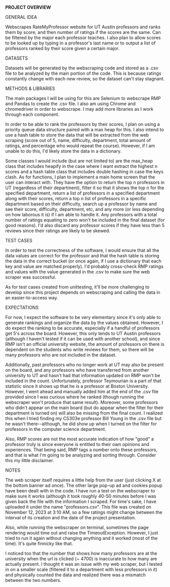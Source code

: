 **PROJECT OVERVIEW**



GENERAL IDEA

Webscrapes RateMyProfessor website for UT Austin professors and ranks them by score, and then number of ratings if the scores are the same. Can be filtered by the major each professor teaches. I also plan to allow scores to be looked up by typing in a professor's last name or to output a list of professors ranked by their score given a certain major.



DATASETS

Datasets will be generated by the webscraping code and stored as a .csv file to be analyzed by the main portion of the code. This is because ratings constantly change with each new review, so the dataset can't stay stagnant.



METHODS & LIBRARIES

The main packages I will be using for this are Selenium to webscrape RMP and Pandas to create the .csv file. I also am using Chrome and chromedriver in order to webscrape. I may add more libraries as I work through each component.

In order to be able to rank the professors by their scores, I plan on using a priority queue data structure paired with a max heap for this. I also intend to use a hash table to store the data that will be extracted from the web scraping (score out of 5, name, difficulty, department, total amount of ratings, and percentage who would repeat the course). However, if I am unable to do this, I'd likely store the data in a dictionary.

Some classes I would include (but are not limited to) are the max_heap class that includes heapify in the case where I want extract the highest n scores and a hash table class that includes double hashing in case the keys clash. As for functions, I plan to implement a main home screen that the user can interact with. They have the option to return the top n professors in UT (regardless of their department), filter it so that it shows the top n for the specified department, return a list of professors in a specified department along with their scores, return a top n list of professors in a specific department based on their difficulty, search up a professor by name and see their score, difficulty, department, etc, and any more (or less depending on how laborous it is) if I am able to handle it. Any professors with a total number of ratings equating to zero won't be included in the final dataset (for good reasons). I'd also discard any professor scores if they have less than 5 reviews since their ratings are likely to be skewed.



TEST CASES

In order to test the correctness of the software, I would ensure that all the data values are correct for the professor and that the hash table is storing the data in the correct bucket (or once again, if I use a dictionary that each key and value are matched properly). I'd probably cross-check RMP ratings and values with the value generated in the .csv to make sure the web scraper was successful.

As for test cases created from unittesting, it'll be more challenging to develop since this project depends on webscraping and calling the data in an easier-to-access way.



EXPECTATIONS

For now, I expect the software to be very elementary since it's only able to generate rankings and organize the data by the values
obtained. However, I do expect the ranking to be accurate, especially if a handful of professors get 5's across the board. However,
this only tends to UT Austin professors (although I haven't tested if it can be used with another school), and since RMP isn't an official university website, the amount of professors on there is dependent on the students who write reviews for them, so there will 
be many professors who are not included in the dataset.

Additionally, past professors who no longer work at UT may also be present on the board, and any professors who have transferred from 
another university to UT and hasn't had that information updated on RMP won't be included in the count. Unfortunately, professor Teymourian is a part of that statistic since it shows up that he is a professor at Boston University. However, I went ahead and manually added him at the end of the .csv file provided since I was curious where he ranked (though running the webscraper won't produce that same result). Moreover, some professors who didn't appear on the main board (but do appear when the filter for their department is turned on) will also be missing from the final count. I realized this when I tried finding my CS303e professor Bill Young in the .csv file but he wasn't there--although, he did show up when I turned on the filter for professors in the computer science department.

Also, RMP scores are not the most accurate indication of how "good" a professor truly is since everyone is entitled to their
own opinions and experiences. That being said, RMP tags a number onto these professors, and that is what I'm going to be analyzing
and sorting through. Consider this my little disclaimer.


NOTES

The web scraper itself requires a little help from the user (just clicking X at the bottom banner ad once). The other large pop-up ad and cookies popup have been dealt with in the code. I have run a test on the webscraper to make sure it works (although it took roughly 40-50 minutes before I was given back the file with the information I scraped. For time's sake, I have uploaded it under the name "professors.csv". This file was created on November 12, 2023 at 3:10 AM, so a few ratings might change between the interval of its creation and the date of the project presentation.

Also, while running the webscraper on terminal, sometimes the page rendering would time out and raise the TimeoutException. However, I just tried to run it again without changing anything and it worked (most of the time). It's quite finnicky like that.

I noticed too that the number that shows how many professors are at the university when the url is clicked (~ 4700) is inaccurate to how many are actually present. I thought it was an issue with my web scraper, but I tested in on a smaller scale (filtered it to a department with less professors in it) and physically counted the data and realized there was a mismatch between the two numbers.


